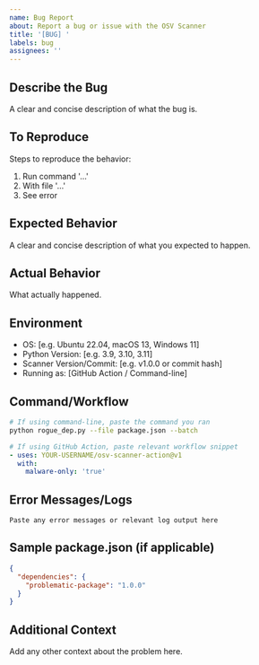 ```yaml
---
name: Bug Report
about: Report a bug or issue with the OSV Scanner
title: '[BUG] '
labels: bug
assignees: ''
---
```


## Describe the Bug
A clear and concise description of what the bug is.

## To Reproduce
Steps to reproduce the behavior:
1. Run command '...'
2. With file '...'
3. See error

## Expected Behavior
A clear and concise description of what you expected to happen.

## Actual Behavior
What actually happened.

## Environment
- OS: [e.g. Ubuntu 22.04, macOS 13, Windows 11]
- Python Version: [e.g. 3.9, 3.10, 3.11]
- Scanner Version/Commit: [e.g. v1.0.0 or commit hash]
- Running as: [GitHub Action / Command-line]

## Command/Workflow
```bash
# If using command-line, paste the command you ran
python rogue_dep.py --file package.json --batch
```

```yaml
# If using GitHub Action, paste relevant workflow snippet
- uses: YOUR-USERNAME/osv-scanner-action@v1
  with:
    malware-only: 'true'
```

## Error Messages/Logs
```
Paste any error messages or relevant log output here
```

## Sample package.json (if applicable)
```json
{
  "dependencies": {
    "problematic-package": "1.0.0"
  }
}
```

## Additional Context
Add any other context about the problem here.

